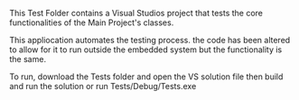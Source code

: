 This Test Folder contains a Visual Studios project that tests the core functionalities of the Main Project's classes.

This appliocation automates the testing process. the code has been altered to allow for it to run outside the embedded system but the functionality is the same.

To run, download the Tests folder and open the VS solution file then build and run the solution or run Tests/Debug/Tests.exe 
